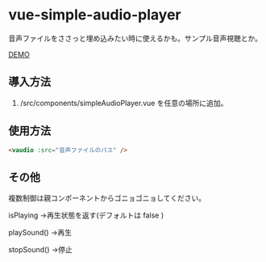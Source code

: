 # vue-simple-audio-player
音声ファイルをささっと埋め込みたい時に使えるかも。サンプル音声視聴とか。

[DEMO](https://mattune.github.io/vue-simple-audio-player/)

## 導入方法
1. /src/components/simpleAudioPlayer.vue を任意の場所に追加。

## 使用方法
```html
<vaudio :src="音声ファイルのパス" />
```

## その他
複数制御は親コンポーネントからゴニョゴニョしてください。

isPlaying
→再生状態を返す(デフォルトは false )

playSound()
→再生

stopSound()
→停止
